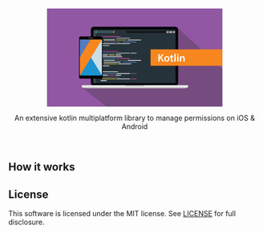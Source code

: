 <br/>
<p align="center">
    <a href="https://github.com/TheArchitect123/KmpPermissions"><img src="./kotlin.jpg" align="center" width=350/></a>
</p>

<p align="center">
An extensive kotlin multiplatform library to manage permissions on iOS & Android

</p>
<br/>

## How it works

## License

This software is licensed under the MIT license. See [LICENSE](./LICENSE) for full disclosure.
